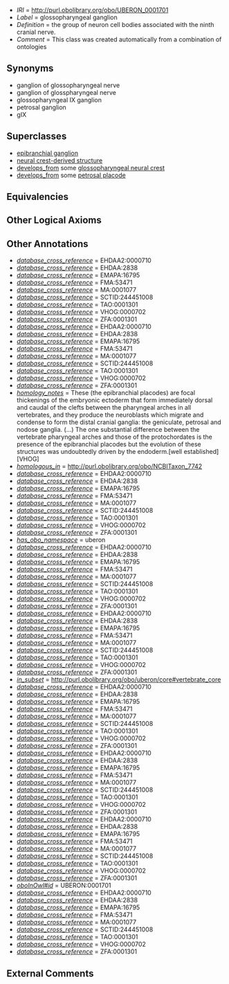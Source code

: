 * *IRI* = http://purl.obolibrary.org/obo/UBERON_0001701
 * *Label* = glossopharyngeal ganglion
 * *Definition* = the group of neuron cell bodies associated with the ninth cranial nerve.
 * *Comment* = This class was created automatically from a combination of ontologies

## Synonyms

 * ganglion of glossopharyngeal nerve
 * ganglion of glosspharyngeal nerve
 * glossopharyngeal IX ganglion
 * petrosal ganglion
 * gIX

## Superclasses

 * [epibranchial ganglion](../../UBERON/27/UBERON_0009127.md)
 * [neural crest-derived structure](../../UBERON/13/UBERON_0010313.md)
 * [develops_from](../../RO/02/RO_0002202.md) some [glossopharyngeal neural crest](../../UBERON/91/UBERON_0005491.md)
 * [develops_from](../../RO/02/RO_0002202.md) some [petrosal placode](../../UBERON/25/UBERON_0009125.md)

## Equivalencies


## Other Logical Axioms


## Other Annotations

 * *[database_cross_reference](../../ef/oboInOwl#hasDbXref.md)* = EHDAA2:0000710
 * *[database_cross_reference](../../ef/oboInOwl#hasDbXref.md)* = EHDAA:2838
 * *[database_cross_reference](../../ef/oboInOwl#hasDbXref.md)* = EMAPA:16795
 * *[database_cross_reference](../../ef/oboInOwl#hasDbXref.md)* = FMA:53471
 * *[database_cross_reference](../../ef/oboInOwl#hasDbXref.md)* = MA:0001077
 * *[database_cross_reference](../../ef/oboInOwl#hasDbXref.md)* = SCTID:244451008
 * *[database_cross_reference](../../ef/oboInOwl#hasDbXref.md)* = TAO:0001301
 * *[database_cross_reference](../../ef/oboInOwl#hasDbXref.md)* = VHOG:0000702
 * *[database_cross_reference](../../ef/oboInOwl#hasDbXref.md)* = ZFA:0001301
 * *[database_cross_reference](../../ef/oboInOwl#hasDbXref.md)* = EHDAA2:0000710
 * *[database_cross_reference](../../ef/oboInOwl#hasDbXref.md)* = EHDAA:2838
 * *[database_cross_reference](../../ef/oboInOwl#hasDbXref.md)* = EMAPA:16795
 * *[database_cross_reference](../../ef/oboInOwl#hasDbXref.md)* = FMA:53471
 * *[database_cross_reference](../../ef/oboInOwl#hasDbXref.md)* = MA:0001077
 * *[database_cross_reference](../../ef/oboInOwl#hasDbXref.md)* = SCTID:244451008
 * *[database_cross_reference](../../ef/oboInOwl#hasDbXref.md)* = TAO:0001301
 * *[database_cross_reference](../../ef/oboInOwl#hasDbXref.md)* = VHOG:0000702
 * *[database_cross_reference](../../ef/oboInOwl#hasDbXref.md)* = ZFA:0001301
 * *[homology_notes](../../UBPROP/03/UBPROP_0000003.md)* = These (the epibranchial placodes) are focal thickenings of the embryonic ectoderm that form immediately dorsal and caudal of the clefts between the pharyngeal arches in all vertebrates, and they produce the neuroblasts which migrate and condense to form the distal cranial ganglia: the geniculate, petrosal and nodose ganglia. (...) The one substantial difference between the vertebrate pharyngeal arches and those of the protochordates is the presence of the epibranchial placodes but the evolution of these structures was undoubtedly driven by the endoderm.[well established][VHOG]
 * *[homologous_in](../../core#homologous/in/core#homologous_in.md)* = http://purl.obolibrary.org/obo/NCBITaxon_7742
 * *[database_cross_reference](../../ef/oboInOwl#hasDbXref.md)* = EHDAA2:0000710
 * *[database_cross_reference](../../ef/oboInOwl#hasDbXref.md)* = EHDAA:2838
 * *[database_cross_reference](../../ef/oboInOwl#hasDbXref.md)* = EMAPA:16795
 * *[database_cross_reference](../../ef/oboInOwl#hasDbXref.md)* = FMA:53471
 * *[database_cross_reference](../../ef/oboInOwl#hasDbXref.md)* = MA:0001077
 * *[database_cross_reference](../../ef/oboInOwl#hasDbXref.md)* = SCTID:244451008
 * *[database_cross_reference](../../ef/oboInOwl#hasDbXref.md)* = TAO:0001301
 * *[database_cross_reference](../../ef/oboInOwl#hasDbXref.md)* = VHOG:0000702
 * *[database_cross_reference](../../ef/oboInOwl#hasDbXref.md)* = ZFA:0001301
 * *[has_obo_namespace](../../ce/oboInOwl#hasOBONamespace.md)* = uberon
 * *[database_cross_reference](../../ef/oboInOwl#hasDbXref.md)* = EHDAA2:0000710
 * *[database_cross_reference](../../ef/oboInOwl#hasDbXref.md)* = EHDAA:2838
 * *[database_cross_reference](../../ef/oboInOwl#hasDbXref.md)* = EMAPA:16795
 * *[database_cross_reference](../../ef/oboInOwl#hasDbXref.md)* = FMA:53471
 * *[database_cross_reference](../../ef/oboInOwl#hasDbXref.md)* = MA:0001077
 * *[database_cross_reference](../../ef/oboInOwl#hasDbXref.md)* = SCTID:244451008
 * *[database_cross_reference](../../ef/oboInOwl#hasDbXref.md)* = TAO:0001301
 * *[database_cross_reference](../../ef/oboInOwl#hasDbXref.md)* = VHOG:0000702
 * *[database_cross_reference](../../ef/oboInOwl#hasDbXref.md)* = ZFA:0001301
 * *[database_cross_reference](../../ef/oboInOwl#hasDbXref.md)* = EHDAA2:0000710
 * *[database_cross_reference](../../ef/oboInOwl#hasDbXref.md)* = EHDAA:2838
 * *[database_cross_reference](../../ef/oboInOwl#hasDbXref.md)* = EMAPA:16795
 * *[database_cross_reference](../../ef/oboInOwl#hasDbXref.md)* = FMA:53471
 * *[database_cross_reference](../../ef/oboInOwl#hasDbXref.md)* = MA:0001077
 * *[database_cross_reference](../../ef/oboInOwl#hasDbXref.md)* = SCTID:244451008
 * *[database_cross_reference](../../ef/oboInOwl#hasDbXref.md)* = TAO:0001301
 * *[database_cross_reference](../../ef/oboInOwl#hasDbXref.md)* = VHOG:0000702
 * *[database_cross_reference](../../ef/oboInOwl#hasDbXref.md)* = ZFA:0001301
 * *[in_subset](../../et/oboInOwl#inSubset.md)* = http://purl.obolibrary.org/obo/uberon/core#vertebrate_core
 * *[database_cross_reference](../../ef/oboInOwl#hasDbXref.md)* = EHDAA2:0000710
 * *[database_cross_reference](../../ef/oboInOwl#hasDbXref.md)* = EHDAA:2838
 * *[database_cross_reference](../../ef/oboInOwl#hasDbXref.md)* = EMAPA:16795
 * *[database_cross_reference](../../ef/oboInOwl#hasDbXref.md)* = FMA:53471
 * *[database_cross_reference](../../ef/oboInOwl#hasDbXref.md)* = MA:0001077
 * *[database_cross_reference](../../ef/oboInOwl#hasDbXref.md)* = SCTID:244451008
 * *[database_cross_reference](../../ef/oboInOwl#hasDbXref.md)* = TAO:0001301
 * *[database_cross_reference](../../ef/oboInOwl#hasDbXref.md)* = VHOG:0000702
 * *[database_cross_reference](../../ef/oboInOwl#hasDbXref.md)* = ZFA:0001301
 * *[database_cross_reference](../../ef/oboInOwl#hasDbXref.md)* = EHDAA2:0000710
 * *[database_cross_reference](../../ef/oboInOwl#hasDbXref.md)* = EHDAA:2838
 * *[database_cross_reference](../../ef/oboInOwl#hasDbXref.md)* = EMAPA:16795
 * *[database_cross_reference](../../ef/oboInOwl#hasDbXref.md)* = FMA:53471
 * *[database_cross_reference](../../ef/oboInOwl#hasDbXref.md)* = MA:0001077
 * *[database_cross_reference](../../ef/oboInOwl#hasDbXref.md)* = SCTID:244451008
 * *[database_cross_reference](../../ef/oboInOwl#hasDbXref.md)* = TAO:0001301
 * *[database_cross_reference](../../ef/oboInOwl#hasDbXref.md)* = VHOG:0000702
 * *[database_cross_reference](../../ef/oboInOwl#hasDbXref.md)* = ZFA:0001301
 * *[database_cross_reference](../../ef/oboInOwl#hasDbXref.md)* = EHDAA2:0000710
 * *[database_cross_reference](../../ef/oboInOwl#hasDbXref.md)* = EHDAA:2838
 * *[database_cross_reference](../../ef/oboInOwl#hasDbXref.md)* = EMAPA:16795
 * *[database_cross_reference](../../ef/oboInOwl#hasDbXref.md)* = FMA:53471
 * *[database_cross_reference](../../ef/oboInOwl#hasDbXref.md)* = MA:0001077
 * *[database_cross_reference](../../ef/oboInOwl#hasDbXref.md)* = SCTID:244451008
 * *[database_cross_reference](../../ef/oboInOwl#hasDbXref.md)* = TAO:0001301
 * *[database_cross_reference](../../ef/oboInOwl#hasDbXref.md)* = VHOG:0000702
 * *[database_cross_reference](../../ef/oboInOwl#hasDbXref.md)* = ZFA:0001301
 * *[oboInOwl#id](../../id/oboInOwl#id.md)* = UBERON:0001701
 * *[database_cross_reference](../../ef/oboInOwl#hasDbXref.md)* = EHDAA2:0000710
 * *[database_cross_reference](../../ef/oboInOwl#hasDbXref.md)* = EHDAA:2838
 * *[database_cross_reference](../../ef/oboInOwl#hasDbXref.md)* = EMAPA:16795
 * *[database_cross_reference](../../ef/oboInOwl#hasDbXref.md)* = FMA:53471
 * *[database_cross_reference](../../ef/oboInOwl#hasDbXref.md)* = MA:0001077
 * *[database_cross_reference](../../ef/oboInOwl#hasDbXref.md)* = SCTID:244451008
 * *[database_cross_reference](../../ef/oboInOwl#hasDbXref.md)* = TAO:0001301
 * *[database_cross_reference](../../ef/oboInOwl#hasDbXref.md)* = VHOG:0000702
 * *[database_cross_reference](../../ef/oboInOwl#hasDbXref.md)* = ZFA:0001301

## External Comments

